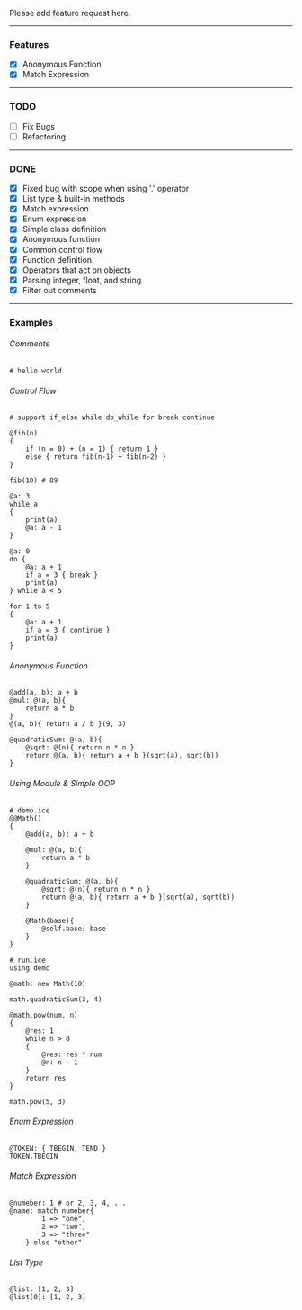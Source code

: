 Please add feature request here.

<hr>

### Features
+ [X] Anonymous Function
+ [X] Match Expression

<hr>

### TODO
+ [ ] Fix Bugs 
+ [ ] Refactoring

<hr>

### DONE
+ [X] Fixed bug with scope when using '.' operator
+ [X] List type & built-in methods
+ [X] Match expression
+ [X] Enum expression
+ [X] Simple class definition
+ [X] Anonymous function
+ [X] Common control flow
+ [X] Function definition
+ [X] Operators that act on objects
+ [X] Parsing integer, float, and string
+ [X] Filter out comments

<hr>

### Examples

###### Comments
```ice
# hello world
```

###### Control Flow
```ice
# support if_else while do_while for break continue

@fib(n)
{
    if (n = 0) + (n = 1) { return 1 }
    else { return fib(n-1) + fib(n-2) }
}

fib(10) # 89

@a: 3
while a
{
    print(a)
    @a: a - 1
}

@a: 0
do {
    @a: a + 1
    if a = 3 { break }
    print(a)
} while a < 5

for 1 to 5
{
    @a: a + 1
    if a = 3 { continue }
    print(a)
}
```

###### Anonymous Function
```ice
@add(a, b): a + b
@mul: @(a, b){
    return a * b
}
@(a, b){ return a / b }(9, 3)

@quadraticSum: @(a, b){
    @sqrt: @(n){ return n * n }
    return @(a, b){ return a + b }(sqrt(a), sqrt(b))
}
```

###### Using Module & Simple OOP
```ice
# demo.ice
@@Math()
{
    @add(a, b): a + b

    @mul: @(a, b){
        return a * b
    }

    @quadraticSum: @(a, b){
        @sqrt: @(n){ return n * n }
        return @(a, b){ return a + b }(sqrt(a), sqrt(b))
    }

    @Math(base){
        @self.base: base
    }
}
```

```ice
# run.ice
using demo

@math: new Math(10)

math.quadraticSum(3, 4)

@math.pow(num, n)
{
    @res: 1
    while n > 0
    {
        @res: res * num
        @n: n - 1
    }
    return res
}

math.pow(5, 3)
```

###### Enum Expression
```ice
@TOKEN: { TBEGIN, TEND }
TOKEN.TBEGIN
```

###### Match Expression
```ice
@numeber: 1 # or 2, 3, 4, ...
@name: match numeber{
        1 => "one",
        2 => "two",
        3 => "three"
    } else "other"
```

###### List Type
```ice
@list: [1, 2, 3]
@list[0]: [1, 2, 3]
```